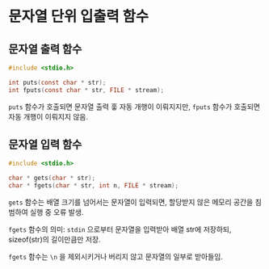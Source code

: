 # 문자열 단위 입출력 함수

## 문자열 출력 함수
``` C
#include <stdio.h>

int puts(const char * str);
int fputs(const char * str, FILE * stream);
```
`puts` 함수가 호출되면 문자열 출력 훟 자동 개행이 이뤄지지만, `fputs` 함수가 호출되면 자동 개행이 이뤄지지 않음.

## 문자열 입력 함수
``` C
#include <stdio.h>

char * gets(char * str);
char * fgets(char * str, int n, FILE * stream);
```
`gets` 함수는 배열 크기를 넘어서는 문자열이 입력되면, 할당받지 않은 메모리 공간을 침범하여 실행 중 오류 발생.   
    
`fgets` 함수의 의미: `stdin` 으로부터 문자열을 입력받아 배열 str에 저장하되, sizeof(str)의 길이만큼만 저장.

`fgets` 함수는 `\n` 을 제외시키거나 버리지 않고 문자열의 일부로 받아들임.